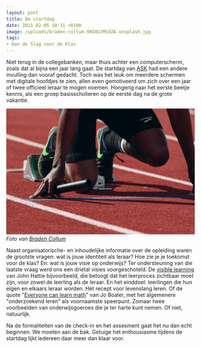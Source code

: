 ```yaml
---
layout: post
title: De startdag
date: 2021-02-05 18:31 +0100
image: /uploads/braden-collum-9HI8UJMSdZA-unsplash.jpg
tags:
- Aan de Slag voor de Klas
---
```


Niet terug in de collegebanken, maar thuis achter een computerscherm, zoals dat al bijna een jaar lang gaat. De startdag van [ASK](https://www.uva.nl/programmas/lerarenopleiding/aan-de-slag-voor-de-klas/aan-de-slag-voor-de-klas.html) had een andere invulling dan vooraf gedacht. Toch was het leuk om meerdere schermen met digitale hoofdjes te zien, allen even gemotiveerd om zich over een jaar of twee officieel leraar te mogen noemen. Hongerig naar het eerste beetje kennis, als een groep basisscholieren op de eerste dag na de grote vakantie.

![](/uploads/braden-collum-9HI8UJMSdZA-unsplash.jpg)
*Foto van [Braden Collum](https://unsplash.com/@bradencollum)*

Naast organisatorische- en inhoudelijke informatie over de opleiding waren de grootste vragen: wat is jouw identiteit als leraar? Hoe zie je je toekomst voor de klas? En: wat is jouw visie op onderwijs? Ter ondersteuning van die laatste vraag werd ons een drietal visies voorgeschoteld. De [visible learning](https://visible-learning.org/) van John Hattie bijvoorbeeld, die betoogt dat het leerproces zichtbaar moet zijn, voor zowel de leerling als de leraar. En het einddoel: leerlingen die hun eigen en elkaars leraar worden. Hèt recept voor levenslang leren. Of de quote "[Everyone can learn math](https://blogs.ams.org/matheducation/2019/02/01/everyone-can-learn-mathematics-to-high-levels-the-evidence-from-neuroscience-that-should-change-our-teaching/#more-2392)" van Jo Boaler, met het algemenere "onderzoekend leren" als voornaamste speerpunt. Zomaar twee voorbeelden van onderwijsgoeroes die je ter harte kunt nemen. Of niet, natuurlijk.

Na de formaliteiten van de check-in en het assesment gaat het nu dan echt beginnen. We moeten aan de bak. Getuige het enthousiasme tijdens de startdag lijkt iedereen daar meer dan klaar voor.